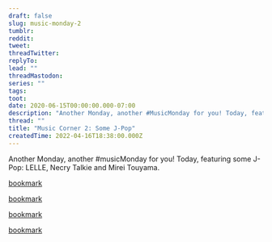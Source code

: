 ```yaml
---
draft: false
slug: music-monday-2
tumblr: 
reddit: 
tweet: 
threadTwitter: 
replyTo: 
lead: ""
threadMastodon: 
series: ""
tags: 
toot: 
date: 2020-06-15T00:00:00.000-07:00
description: "Another Monday, another #MusicMonday for you! Today, featuring some J-Pop: LELLE, Necry Talkie and Mirei Touyama."
thread: ""
title: "Music Corner 2: Some J-Pop"
createdTime: 2022-04-16T18:38:00.000Z
---
```


Another Monday, another #musicMonday for you! Today, featuring some J-Pop: LELLE, Necry Talkie and Mirei Touyama.

[bookmark](https://www.youtube.com/watch?v=BCUOhpZhrpo)

[bookmark](https://www.youtube.com/watch?v=0l-qw9yRFOA)

[bookmark](https://www.youtube.com/watch?v=rSapSWuK44U)

[bookmark](https://www.youtube.com/watch?v=fLDeDs8F7s8)